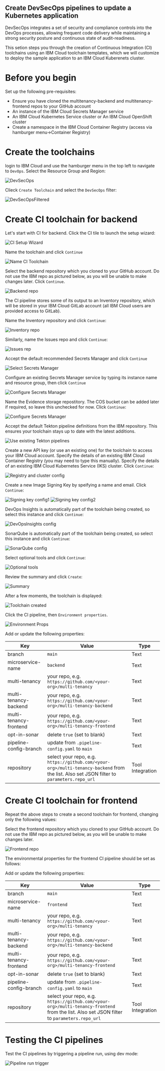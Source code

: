 ## Create DevSecOps pipelines to update a Kubernetes application 

DevSecOps integrates a set of security and compliance controls into the DevOps processes, allowing frequent code delivery while maintaining a strong security posture and continuous state of audit-readiness.

This setion steps you through the creation of Continuous Integration (CI) toolchains using an IBM Cloud toolchain templates, which we will customize to deploy the sample application to an IBM Cloud Kuberenets cluster.

# Before you begin

Set up the following pre-requisites:

- Ensure you have cloned the multitenancy-backend and multitenancy-frontend repos to your GitHub account
- An instance of the IBM Cloud Secrets Manager service
- An IBM Cloud Kubernetes Service cluster or An IBM Cloud OpenShift cluster
- Create a namespace in the IBM Cloud Container Registry (access via hamburger menu->Container Registry)

# Create the toolchains

login to IBM Cloud and use the hamburger menu in the top left to navigate to `DevOps`.  Select the Resource Group and Region:

![DevSecOps](/images/k8s/1-devOpsSelectRegion.png)

Clieck `Create Toolchain` and select the `DevSecOps` filter:

![DevSecOpsFiltered](/images/k8s/2-filterToDevSecOpsToolchains.png)


# Create CI toolchain for backend

Let's start with CI for backend.  Click the CI tile to launch the setup wizard:

![CI Setup Wizard](/images/k8s/3-cISetupWizard.png)

Name the toolchain and click `Continue`

![Name CI Toolchain](/images/k8s/4-nameCiToolchain.png)

Select the backend repository which you cloned to your GitHub account.  Do not use the IBM repo as pictured below, as you will be unable to make changes later.  Click `Continue`.

![Backend repo](/images/k8s/5-bringYourOwnAppCiBackend.png)

The CI pipeline stores some of its output to an Inventory repository, which will be stored in your IBM Cloud GitLab account (all IBM Cloud users are provided access to GitLab).

Name the Inventory repository and click `Continue`:

![Inventory repo](/images/k8s/6-createInventoryRepocIBackend.png)

Similarly, name the Issues repo and click `Continue`:

![Issues rep](/images/k8s/7-createIssuesRepocIBackend.png)

Accept the default recommended Secrets Manager and click `Continue`

![Select Secrets Manager](/images/k8s/8-createSecretsManager.png)

Configure an existing Secrets Manager service by typing its instance name and resource group, then click `Continue`

![Configure Secrets Manager](/images/k8s/9-configureSecretsManager.png)

Name the Evidence storage repostitory.  The COS bucket can be added later if required, so leave this unchecked for now.  Click `Continue`:

![Configure Secrets Manager](/images/k8s/10-configureEvidenceStorage.png)

Accept the default Tekton pipeline definitions from the IBM repository.  This ensures your toolchain stays up to date with the latest additions.

![Use existing Tekton pipelines](/images/k8s/11-useExistingTektonPipelines.png)

Create a new API key (or use an existing one) for the toolchain to access your IBM Cloud account.  Specify the details of an existing IBM Cloud Container Registry (you may need to type this manually).  Specify the details of an existing IBM Cloud Kubernetes Service (IKS) cluster.  Click `Continue`:

![Registry and cluster config](/images/k8s/12-deploymentTarget.png)

Create a new Image Signing Key by speifying a name and email.  Click `Continue`:

![Signing key config1](/images/k8s/13-signingKey1.png)
![Signing key config2](/images/k8s/14-signingKey2.png)

DevOps Insights is automatically part of the toolchain being created, so select this instance and click `Continue`:

![DevOpsInsights config](/images/k8s/15-devOpsInsights.png)

SonarQube is automatically part of the toolchain being created, so select this instance and click `Continue`:

![SonarQube config](/images/k8s/16-sonarQube.png)

Select optional tools and click `Continue`:

![Optional tools](/images/k8s/17-optionalTools.png)

Review the summary and click `Create`:

![Summary](/images/k8s/18-summary.png)

After a few moments, the toolchain is displayed:

![Toolchain created](/images/k8s/18-toolchainCreated.png)

Click the CI pipeline, then `Environment properties`.  

![Environment Props](/images/k8s/19-environmentProps.png)

Add or update the following properties:

| Key  | Value | Type |
| ------------- | ------------- | ------------- |
| branch  | `main`  | Text |
| microservice-name  | `backend` | Text |
| multi-tenancy  | your repo, e.g. `https://github.com/<your-org>/multi-tenancy`  | Text |
| multi-tenancy-backend  | your repo, e.g. `https://github.com/<your-org>/multi-tenancy-backend`  | Text |
| multi-tenancy-frontend  | your repo, e.g. `https://github.com/<your-org>/multi-tenancy-frontend`  | Text |
| opt-in-sonar  | delete `true` (set to blank)  | Text |
| pipeline-config-branch | update from `.pipeline-config.yaml` to `main`  | Text |
| repository | select your repo, e.g. `https://github.com/<your-org>/multi-tenancy-backend` from the list.  Also set JSON filter to `parameters.repo_url`  | Tool Integration |

# Create CI toolchain for frontend

Repeat the above steps to create a second toolchain for frontend, changing only the following values:

Select the frontend repository which you cloned to your GitHub account.  Do not use the IBM repo as pictured below, as you will be unable to make changes later.

![Frontend repo](/images/k8s/21-bringYourOwnAppCiFrontend.png)

The environmental properties for the frontend CI pipeline should be set as follows:

Add or update the following properties:

| Key  | Value | Type |
| ------------- | ------------- | ------------- |
| branch  | `main`  | Text |
| microservice-name  | `frontend` | Text |
| multi-tenancy  | your repo, e.g. `https://github.com/<your-org>/multi-tenancy`  | Text |
| multi-tenancy-backend  | your repo, e.g. `https://github.com/<your-org>/multi-tenancy-backend`  | Text |
| multi-tenancy-frontend  | your repo, e.g. `https://github.com/<your-org>/multi-tenancy-frontend`  | Text |
| opt-in-sonar  | delete `true` (set to blank)  | Text |
| pipeline-config-branch | update from `.pipeline-config.yaml` to `main`  | Text |
| repository | select your repo, e.g. `https://github.com/<your-org>/multi-tenancy-frontend` from the list.  Also set JSON filter to `parameters.repo_url`  | Tool Integration |

# Testing the CI pipelines

Test the CI pipelines by triggering a pipeline run, using dev mode:

![Pipeline run trigger](/images/k8s/19-environmentProps.png)